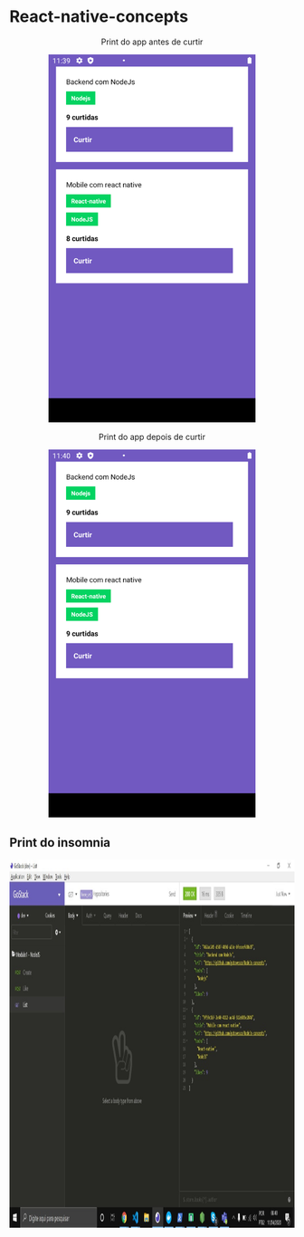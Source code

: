# React-native-concepts

<p align="center">
Print do app antes de curtir
</p>
<p align="center"><img src="print1.png" height="650" /></p>

<p align="center">
Print do app depois de curtir
</p>
<p align="center"><img src="print2.png" height="650" /></p>

## Print do insomnia
<img src="129719d6-1c74-40bd-9855-851af11f492f.jpg" height="650" />

